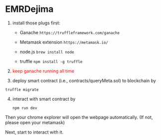 # EMRDejima

1. install those plugs first:


   - Ganache `https://truffleframework.com/ganache`

   - Metamask extension `https://metamask.io/`

   - node.js `brew install node
`
   - truffle `npm install -g truffle`

2. <font color = red>keep ganache running all time </font>

3. deploy smart contract (i.e., contracts/queryMeta.sol) to 
   blockchain by

  `truffle migrate`

4. interact with smart contract by 

   `npm run dev`

Then your chrome explorer will open the webpage automatically. (If not, please open your metamask)

Next, start to interact with it.